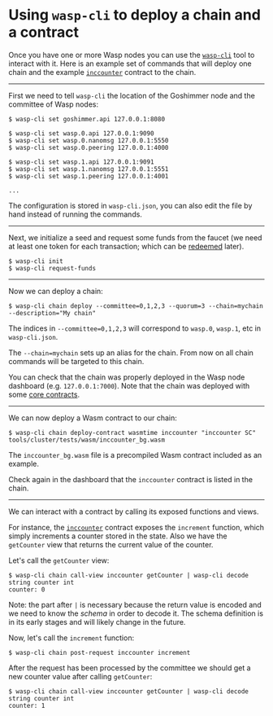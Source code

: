 # Using `wasp-cli` to deploy a chain and a contract

Once you have one or more Wasp nodes you can use the
[`wasp-cli`](https://github.com/iotaledger/wasp/tree/master/tools/wasp-cli) tool to interact with it.  Here is
an example set of commands that will deploy one chain and the example
[`inccounter`](https://github.com/iotaledger/wasp/tree/master/contracts/rust/inccounter/src)
contract to the chain.

---

First we need to tell `wasp-cli` the location of the Goshimmer node and the
committee of Wasp nodes:

```
$ wasp-cli set goshimmer.api 127.0.0.1:8080

$ wasp-cli set wasp.0.api 127.0.0.1:9090
$ wasp-cli set wasp.0.nanomsg 127.0.0.1:5550
$ wasp-cli set wasp.0.peering 127.0.0.1:4000

$ wasp-cli set wasp.1.api 127.0.0.1:9091
$ wasp-cli set wasp.1.nanomsg 127.0.0.1:5551
$ wasp-cli set wasp.1.peering 127.0.0.1:4001

...
```

The configuration is stored in `wasp-cli.json`, you can also edit the file by hand
instead of running the commands.

---

Next, we initialize a seed and request some funds from the faucet (we need at
least one token for each transaction; which can be [redeemed](./accounts.md) later).

```
$ wasp-cli init
$ wasp-cli request-funds
```

---

Now we can deploy a chain:

```
$ wasp-cli chain deploy --committee=0,1,2,3 --quorum=3 --chain=mychain --description="My chain"
```

The indices in `--committee=0,1,2,3` will correspond to `wasp.0`, `wasp.1`,
etc in `wasp-cli.json`.

The `--chain=mychain` sets up an alias for the chain. From now on all chain
commands will be targeted to this chain.

You can check that the chain was properly deployed in the Wasp node dashboard
(e.g. `127.0.0.1:7000`). Note that the chain was deployed with some [core
contracts](../contract_core/overview.md).

---

We can now deploy a Wasm contract to our chain:

```
$ wasp-cli chain deploy-contract wasmtime inccounter "inccounter SC" tools/cluster/tests/wasm/inccounter_bg.wasm
```

The `inccounter_bg.wasm` file is a precompiled Wasm contract included as an
example.

Check again in the dashboard that the `inccounter` contract is listed in the chain.

---

We can interact with a contract by calling its exposed functions and views.

For instance, the
[`inccounter`](https://github.com/iotaledger/wasp/tree/master/contracts/rust/inccounter/src)
contract exposes the `increment` function, which simply increments a counter
stored in the state. Also we have the `getCounter` view that returns the
current value of the counter.

Let's call the `getCounter` view:

```
$ wasp-cli chain call-view inccounter getCounter | wasp-cli decode string counter int
counter: 0
```

Note: the part after `|` is necessary because the return value is encoded and
we need to know the _schema_ in order to decode it. The schema definition is in
its early stages and will likely change in the future.

Now, let's call the `increment` function:

```
$ wasp-cli chain post-request inccounter increment
```

After the request has been processed by the committee we should get a new
counter value after calling `getCounter`:

```
$ wasp-cli chain call-view inccounter getCounter | wasp-cli decode string counter int
counter: 1
```
